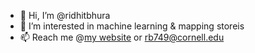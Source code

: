 - 👋 Hi, I’m @ridhitbhura
- 👀 I’m interested in machine learning & mapping storeis
- 📫 Reach me @[my website](https://ridhitbhura.com) or rb749@cornell.edu 

<!---
ridhitbhura/ridhitbhura is a ✨ special ✨ repository because its `README.md` (this file) appears on your GitHub profile.
You can click the Preview link to take a look at your changes.
--->
